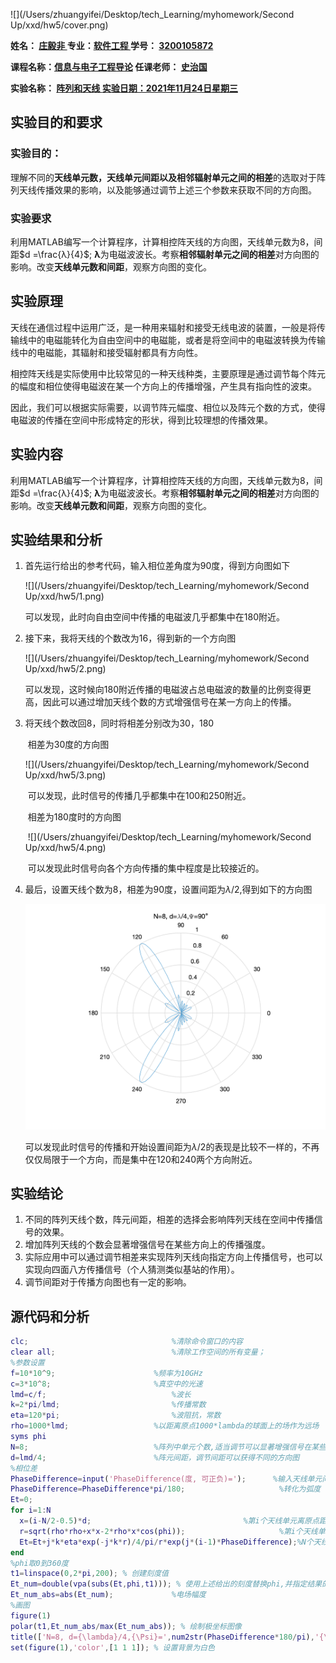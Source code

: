 ![](/Users/zhuangyifei/Desktop/tech_Learning/myhomework/Second Up/xxd/hw5/cover.png)



**姓名： <u>庄毅非                      </u>			专业：<u>软件工程           </u> 学号： <u>3200105872</u>**

**课程名称：<u>信息与电子工程导论</u>      任课老师： <u>史治国</u>**

**实验名称： <u>阵列和天线          </u> <u>实验日期：2021年11月24日星期三</u>**





## 实验目的和要求

### 实验目的：

​	理解不同的**天线单元数，天线单元间距以及相邻辐射单元之间的相差**的选取对于阵列天线传播效果的影响，以及能够通过调节上述三个参数来获取不同的方向图。

### 实验要求

​	利用MATLAB编写一个计算程序，计算相控阵天线的方向图，天线单元数为8，间距$d =\frac{λ}{4}$; **λ**为电磁波波长。考察**相邻辐射单元之间的相差**对方向图的影响。改变**天线单元数和间距**，观察方向图的变化。

## 实验原理

​	天线在通信过程中运用广泛，是一种用来辐射和接受无线电波的装置，一般是将传输线中的电磁能转化为自由空间中的电磁能，或者是将空间中的电磁波转换为传输线中的电磁能，其辐射和接受辐射都具有方向性。

​	相控阵天线是实际使用中比较常见的一种天线种类，主要原理是通过调节每个阵元的幅度和相位使得电磁波在某一个方向上的传播增强，产生具有指向性的波束。

​	因此，我们可以根据实际需要，以调节阵元幅度、相位以及阵元个数的方式，使得电磁波的传播在空间中形成特定的形状，得到比较理想的传播效果。



## 实验内容

​	利用MATLAB编写一个计算程序，计算相控阵天线的方向图，天线单元数为8，间距$d =\frac{λ}{4}$; **λ**为电磁波波长。考察**相邻辐射单元之间的相差**对方向图的影响。改变**天线单元数和间距**，观察方向图的变化。

 

## 实验结果和分析
1. 首先运行给出的参考代码，输入相位差角度为$90$度，得到方向图如下

    ![](/Users/zhuangyifei/Desktop/tech_Learning/myhomework/Second Up/xxd/hw5/1.png)

    可以发现，此时向自由空间中传播的电磁波几乎都集中在180附近。

 2. 接下来，我将天线的个数改为16，得到新的一个方向图

    ![](/Users/zhuangyifei/Desktop/tech_Learning/myhomework/Second Up/xxd/hw5/2.png)

    可以发现，这时候向180附近传播的电磁波占总电磁波的数量的比例变得更高，因此可以通过增加天线个数的方式增强信号在某一方向上的传播。

 3. 将天线个数改回8，同时将相差分别改为30，180

    ​     相差为30度的方向图

    ![](/Users/zhuangyifei/Desktop/tech_Learning/myhomework/Second Up/xxd/hw5/3.png)

    ​	    可以发现，此时信号的传播几乎都集中在100和250附近。

    ​    相差为180度时的方向图

    ​	![](/Users/zhuangyifei/Desktop/tech_Learning/myhomework/Second Up/xxd/hw5/4.png)

    ​    可以发现此时信号向各个方向传播的集中程度是比较接近的。

 4. 最后，设置天线个数为8，相差为90度，设置间距为$\lambda/2$,得到如下的方向图

    ![](./5.png)

    可以发现此时信号的传播和开始设置间距为$\lambda/2$的表现是比较不一样的，不再仅仅局限于一个方向，而是集中在120和240两个方向附近。





## 实验结论


1. 不同的阵列天线个数，阵元间距，相差的选择会影响阵列天线在空间中传播信号的效果。
2. 增加阵列天线的个数会显著增强信号在某些方向上的传播强度。
2. 实际应用中可以通过调节相差来实现阵列天线向指定方向上传播信号，也可以实现向四面八方传播信号（个人猜测类似基站的作用）。
2. 调节间距对于传播方向图也有一定的影响。






## 源代码和分析

```matlab
clc; 								%清除命令窗口的内容
clear all;							%清除工作空间的所有变量；
%参数设置
f=10*10^9; 						%频率为10GHz
c=3*10^8; 						%真空中的光速
lmd=c/f; 							%波长
k=2*pi/lmd; 						%传播常数
eta=120*pi; 						%波阻抗，常数
rho=1000*lmd; 					%以距离原点1000*lambda的球面上的场作为远场
syms phi
N=8; 							%阵列中单元个数,适当调节可以显著增强信号在某些方向上的传播强度，调节相差可以实现阵列天线向指定方向上传播信号，也可以实现向四面八方传播信号
d=lmd/4; 						%阵元间距，调节间距可以获得不同的方向图
%相位差
PhaseDifference=input('PhaseDifference(度, 可正负)='); 		%输入天线单元间的相位差
PhaseDifference=PhaseDifference*pi/180; 					%转化为弧度（换算公式：2pi = 360度）
Et=0;
for i=1:N
  x=(i-N/2-0.5)*d; 									%第i个天线单元离原点距离
  r=sqrt(rho*rho+x*x-2*rho*x*cos(phi)); 					%第i个天线单元离P点距离
  Et=Et+j*k*eta*exp(-j*k*r)/4/pi/r*exp(j*(i-1)*PhaseDifference);%N个天线单元的叠加电场
end
%phi取0到360度
t1=linspace(0,2*pi,200); % 创建刻度值
Et_num=double(vpa(subs(Et,phi,t1))); % 使用上述给出的刻度替换phi,并指定结果的精度
Et_num_abs=abs(Et_num); 			%电场幅度
%画图
figure(1) 
polar(t1,Et_num_abs/max(Et_num_abs)); % 绘制极坐标图像
title(['N=8, d={\lambda}/4,{\Psi}=',num2str(PhaseDifference*180/pi),'{\circ}']);
set(figure(1),'color',[1 1 1]); % 设置背景为白色
```

